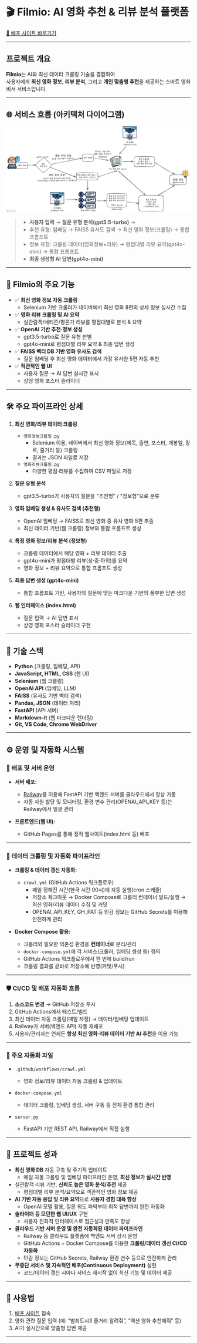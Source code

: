 # 🎬 Filmio: AI 영화 추천 & 리뷰 분석 플랫폼

[🔗 배포 사이트 바로가기](https://sin-yejun.github.io/movie-recommendation)

---

## 프로젝트 개요

**Filmio**는 AI와 최신 데이터 크롤링 기술을 결합하여  
사용자에게 **최신 영화 정보**, **리뷰 분석**, 그리고 **개인 맞춤형 추천**을 제공하는 스마트 영화 비서 서비스입니다.

---

## 🌐 서비스 흐름 (아키텍처 다이어그램)

![Filmio 파이프라인](src/img/pipeline.png)

> - **사용자 입력** → **질문 유형 분석(gpt3.5-turbo)** →  
> - 추천 유형: 임베딩 → FAISS 유사도 검색 → 최신 영화 정보(크롤링) → 통합 프롬프트  
> - 정보 유형: 크롤링 데이터(영화정보+리뷰) → 평점대별 리뷰 요약(gpt4o-mini) → 통합 프롬프트  
> - **최종 생성형 AI 답변(gpt4o-mini)**  

---

## 📍 Filmio의 주요 기능

- ✅ **최신 영화 정보 자동 크롤링**  
  - Selenium 기반 크롤러가 네이버에서 최신 영화 8편의 상세 정보 실시간 수집  
- ✅ **영화 리뷰 크롤링 및 AI 요약**  
  - 실관람객/네티즌/평론가 리뷰를 평점대별로 분석 & 요약  
- ✅ **OpenAI 기반 추천·정보 생성**  
  - gpt3.5-turbo로 질문 유형 판별  
  - gpt4o-mini로 평점대별 리뷰 요약 & 최종 답변 생성  
- ✅ **FAISS 벡터 DB 기반 영화 유사도 검색**  
  - 질문 임베딩 후 최신 영화 데이터에서 가장 유사한 5편 자동 추천  
- ✅ **직관적인 웹 UI**  
  - 사용자 질문 → AI 답변 실시간 표시  
  - 상영 영화 포스터 슬라이더

---

## 🛠️ 주요 파이프라인 상세

1. **최신 영화/리뷰 데이터 크롤링**
    - `영화정보크롤링.py`  
        - Selenium 이용, 네이버에서 최신 영화 정보(제목, 출연, 포스터, 개봉일, 장르, 줄거리 등) 크롤링  
        - 결과는 JSON 파일로 저장  
    - `영화리뷰크롤링.py`  
        - 다양한 평점·리뷰를 수집하여 CSV 파일로 저장

2. **질문 유형 분석**
    - gpt3.5-turbo가 사용자의 질문을 "추천형" / "정보형"으로 분류

3. **영화 임베딩 생성 & 유사도 검색 (추천형)**
    - OpenAI 임베딩 → FAISS로 최신 영화 중 유사 영화 5편 추출  
    - 최신 데이터 기반(웹 크롤링) 정보와 통합 프롬프트 생성

4. **특정 영화 정보/리뷰 분석 (정보형)**
    - 크롤링 데이터에서 해당 영화 + 리뷰 데이터 추출  
    - gpt4o-mini가 평점대별 리뷰(상·중·하위)를 요약  
    - 영화 정보 + 리뷰 요약으로 통합 프롬프트 생성

5. **최종 답변 생성 (gpt4o-mini)**
    - 통합 프롬프트 기반, 사용자의 질문에 맞는 마크다운 기반의 풍부한 답변 생성

6. **웹 인터페이스 (index.html)**
    - 질문 입력 → AI 답변 표시  
    - 상영 영화 포스터 슬라이더 구현

---

## 🔧 기술 스택

- **Python** (크롤링, 임베딩, API)
- **JavaScript, HTML, CSS** (웹 UI)
- **Selenium** (웹 크롤링)
- **OpenAI API** (임베딩, LLM)
- **FAISS** (유사도 기반 벡터 검색)
- **Pandas, JSON** (데이터 처리)
- **FastAPI** (API 서버)
- **Markdown-it** (웹 마크다운 렌더링)
- **Git, VS Code, Chrome WebDriver**

---

## ⚙️ 운영 및 자동화 시스템

### 🎯 배포 및 서버 운영

- **서버 배포:**  
  - [Railway](https://railway.app/)를 이용해 FastAPI 기반 백엔드 서버를 클라우드에서 항상 가동
  - 자동 자원 할당 및 모니터링, 환경 변수 관리(OPENAI_API_KEY 등)는 Railway에서 일괄 관리

- **프론트엔드(웹 UI):**  
  - GitHub Pages를 통해 정적 웹사이트(index.html 등) 배포

---

### 🤖 데이터 크롤링 및 자동화 파이프라인

- **크롤링 & 데이터 갱신 자동화:**  
  - `crawl.yml` (GitHub Actions 워크플로우)  
    - 매일 정해진 시간(한국 시간 00시)에 자동 실행(cron 스케줄)  
    - 저장소 체크아웃 → Docker Compose로 크롤러 컨테이너 빌드/실행 → 최신 영화/리뷰 데이터 수집 및 커밋
    - OPENAI_API_KEY, GH_PAT 등 민감 정보는 GitHub Secrets를 이용해 안전하게 관리

- **Docker Compose 활용:**  
  - 크롤러와 필요한 의존성 환경을 **컨테이너**로 분리/관리  
  - `docker-compose.yml`에 각 서비스(크롤러, 임베딩 생성 등) 정의  
  - GitHub Actions 워크플로우에서 한 번에 build/run  
  - 크롤링 결과를 곧바로 저장소에 반영(커밋/푸시)

---

### 🛡️ CI/CD 및 배포 자동화 흐름

1. **소스코드 변경** → GitHub 저장소 푸시  
2. GitHub Actions에서 테스트/빌드  
3. 최신 데이터 자동 크롤링(매일 자정) → 데이터/임베딩 업데이트  
4. Railway가 서버(백엔드 API) 자동 재배포  
5. 사용자/관리자는 언제든 **항상 최신 영화·리뷰 데이터 기반 AI 추천**을 이용 가능

---

### 📁 주요 자동화 파일

- `.github/workflows/crawl.yml`  
  - 영화 정보/리뷰 데이터 자동 크롤링 & 업데이트

- `docker-compose.yml`  
  - 데이터 크롤링, 임베딩 생성, 서버 구동 등 전체 환경 통합 관리

- `server.py`  
  - FastAPI 기반 REST API, Railway에서 직접 실행

---

## 🚀 프로젝트 성과

- **최신 영화 DB** 자동 구축 및 주기적 업데이트  
    - 매일 자동 크롤링 및 임베딩 파이프라인 운영, **최신 정보가 실시간 반영**
- 실관람객 리뷰 기반, **신뢰도 높은 영화 분석/추천** 제공  
    - 평점대별 리뷰 분석/요약으로 객관적인 영화 정보 제공
- **AI 기반 자동 응답 및 리뷰 요약**으로 **사용자 경험 대폭 향상**  
    - OpenAI 모델 활용, 질문 의도 파악부터 최적 답변까지 완전 자동화
- **슬라이더 등 모던한 웹 UI/UX** 구현  
    - 사용자 친화적 인터페이스로 접근성과 만족도 향상
- **클라우드 기반 서버 운영 및 완전 자동화된 데이터 파이프라인**  
    - Railway 등 클라우드 플랫폼에 백엔드 서버 상시 운영  
    - GitHub Actions + Docker Compose를 이용한 **크롤링/데이터 갱신 CI/CD 자동화**  
    - 민감 정보는 GitHub Secrets, Railway 환경 변수 등으로 안전하게 관리
- **무중단 서비스 및 지속적인 배포(Continuous Deployment)** 실현  
    - 코드/데이터 갱신 시마다 서비스 재시작 없이 최신 기능 및 데이터 제공

---

## 📄 사용법

1. [배포 사이트](https://sin-yejun.github.io/movie-recommendation) 접속
2. 영화 관련 질문 입력 (예: “범죄도시3 줄거리 알려줘”, “액션 영화 추천해줘” 등)
3. AI가 실시간으로 맞춤형 답변 제공

---